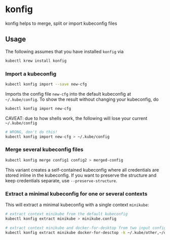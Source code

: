 <!-- DO NOT MOVE THIS FILE, BECAUSE IT NEEDS A PERMANENT ADDRESS -->

# konfig
konfig helps to merge, split or import kubeconfig files

## Usage

The following assumes that you have installed `konfig` via
```bash
kubectl krew install konfig
```

### Import a kubeconfig
```bash
kubectl konfig import --save new-cfg
```
Imports the config file `new-cfg` into the default kubeconfig at `~/.kube/config`.
To show the result without changing your kubeconfig, do
```bash
kubectl konfig import new-cfg
```

CAVEAT: due to how shells work, the following will lose your current `~/.kube/config`
```bash
# WRONG, don't do this!
kubectl konfig import new-cfg > ~/.kube/config
```

### Merge several kubeconfig files
```bash
kubectl konfig merge config1 config2 > merged-config
```
This variant creates a self-contained kubeconfig where all credentials are stored inline in the kubeconfig.
If you want to preserve the structure and keep credentials separate, use `--preserve-structure`.

### Extract a minimal kubeconfig for one or several contexts
This will extract a minimal kubeconfig with a single context `minikube`:
```bash
# extract context minikube from the default kubeconfig
kubectl konfig extract minikube > minikube.config

# extract context minikube and docker-for-desktop from two input configs
kubectl konfig extract minikube docker-for-desctop -k ~/.kube/other,~/dockercfg > local
```
